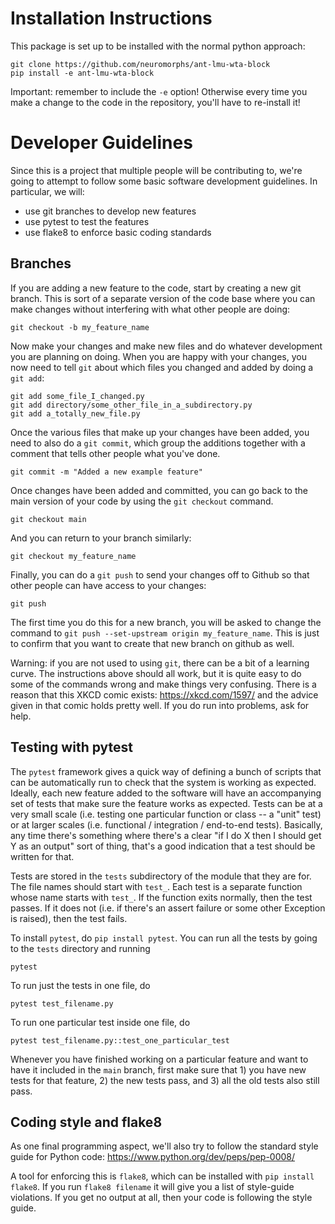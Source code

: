 Installation Instructions
=========================

This package is set up to be installed with the normal python approach:

```
git clone https://github.com/neuromorphs/ant-lmu-wta-block
pip install -e ant-lmu-wta-block
```

Important: remember to include the `-e` option!  Otherwise every time you make
a change to the code in the repository, you'll have to re-install it!


Developer Guidelines
====================

Since this is a project that multiple people will be contributing to, we're
going to attempt to follow some basic software development guidelines.  In
particular, we will:

 - use git branches to develop new features
 - use pytest to test the features
 - use flake8 to enforce basic coding standards


Branches
--------

If you are adding a new feature to the code, start by creating a new git
branch.  This is sort of a separate version of the code base where you can
make changes without interfering with what other people are doing:

```
git checkout -b my_feature_name
```

Now make your changes and make new files and do whatever development you
are planning on doing.  When you are happy with your changes, you now need
to tell `git` about which files you changed and added by doing a `git add`:

```
git add some_file_I_changed.py
git add directory/some_other_file_in_a_subdirectory.py
git add a_totally_new_file.py
```

Once the various files that make up your changes have been added, you need
to also do a `git commit`, which group the additions together with a comment
that tells other people what you've done.

```
git commit -m "Added a new example feature"
```

Once changes have been added and committed, you can go back to the main version
of your code by using the `git checkout` command.

```
git checkout main
```

And you can return to your branch similarly:

```
git checkout my_feature_name
```

Finally, you can do a `git push` to send your changes off to Github so that
other people can have access to your changes:

```
git push
```

The first time you do this for a new branch, you will be asked to change the
command to `git push --set-upstream origin my_feature_name`.  This is just
to confirm that you want to create that new branch on github as well.

Warning: if you are not used to using `git`, there can be a bit of a learning
curve.  The instructions above should all work, but it is quite easy to do
some of the commands wrong and make things very confusing.  There is a reason
that this XKCD comic exists: https://xkcd.com/1597/ and the advice given in
that comic holds pretty well.  If you do run into problems, ask for help.


Testing with pytest
-------------------

The `pytest` framework gives a quick way of defining a bunch of scripts that
can be automatically run to check that the system is working as expected.
Ideally, each new feature added to the software will have an accompanying set
of tests that make sure the feature works as expected.  Tests can be at a very
small scale (i.e. testing one particular function or class -- a "unit" test)
or at larger scales (i.e. functional / integration / end-to-end tests).
Basically, any time there's something where there's a clear "if I do X then I
should get Y as an output" sort of thing, that's a good indication that a
test should be written for that.

Tests are stored in the `tests` subdirectory of the module that they are for.
The file names should start with `test_`.  Each test is a separate function
whose name starts with `test_`.  If the function exits normally, then the test
passes.  If it does not (i.e. if there's an assert failure or some other
Exception is raised), then the test fails.

To install `pytest`, do `pip install pytest`.  You can run all the tests by
going to the `tests` directory and running

```
pytest
```

To run just the tests in one file, do

```
pytest test_filename.py
```

To run one particular test inside one file, do

```
pytest test_filename.py::test_one_particular_test
```

Whenever you have finished working on a particular feature and want to have
it included in the `main` branch, first make sure that 1) you have new tests
for that feature, 2) the new tests pass, and 3) all the old tests also still
pass.


Coding style and flake8
-----------------------

As one final programming aspect, we'll also try to follow the standard style
guide for Python code: https://www.python.org/dev/peps/pep-0008/

A tool for enforcing this is `flake8`, which can be installed with
`pip install flake8`.  If you run `flake8 filename` it will give you a
list of style-guide violations.  If you get no output at all, then your
code is following the style guide.
